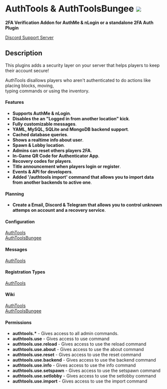 # AuthTools & AuthToolsBungee <img src="https://github.com/pavlyi1/AuthTools/raw/main/images/pluginLogo-32.png"></img>
**2FA Verification Addon for AuthMe & nLogin or a standalone 2FA Auth Plugin**

[Discord Support Server](https://go.pavlyi.eu/discord)

## Description

This plugins adds a security layer on your server that helps players to keep their account secure!<br>

AuthTools disallows players who aren't authenticated to do actions like placing blocks, moving,<br>
typing commands or using the inventory.      

#### Features
<ul>
  <li><strong>Supports AuthMe & nLogin</strong>.</li>
  <li><strong>Disables the an "Logged in from another location" kick</strong>.</li>
  <li><strong>Fully customizable messages</strong>.</li>
  <li><strong>YAML, MySQL, SQLite and MongoDB backend support</strong>.</li>
  <li><strong>Cached database queries</strong>.</li>
  <li><strong>Shows a realtime info about user</strong>.</li>
  <li><strong>Spawn & Lobby location</strong>.</li>
  <li><strong>Admins can reset others players 2FA</strong>.</li>
  <li><strong>In-Game QR Code for Authenticator App</strong>.</li>
  <li><strong>Recovery codes for players</strong>.</li>
  <li><strong>Title announcement when players login or register</strong>.</li>
  <li><strong>Events & API for developers</strong>.</li>
  <li><strong>Added '/authtools import' command that allows you to import data from another backends to active one</strong>.</li>
</ul>

#### Planning
<ul>
  <li><strong>Create a Email, Discord & Telegram that allows you to control unknown attemps on account and a recovery service</strong>.</li>
</ul>

#### Configuration
[AuthTools](https://github.com/pavlyi1/AuthTools/wiki/AuthTools-Configuration)<br>
[AuthToolsBungee](https://github.com/pavlyi1/AuthTools/wiki/AuthToolsBungee-Configuration)

#### Messages
[AuthTools](https://github.com/pavlyi1/AuthTools/wiki/AuthTools-Messages)

#### Registration Types
[AuthTools](https://github.com/pavlyi1/AuthTools/wiki/AuthTools-Registration)

#### Wiki
[AuthTools](https://github.com/pavlyi1/AuthTools/wiki/AuthTools-Home)<br>
[AuthToolsBungee](https://github.com/pavlyi1/AuthTools/wiki/AuthToolsBungee-Home)

#### Permissions
<ul>
  <li><strong>authtools.*</strong> - Gives access to all admin commands.</li>
  <li><strong>authtools.use</strong> - Gives access to use command</li>
  <li><strong>authtools.use.reload</strong> - Gives access to use the reload command</li>
  <li><strong>authtools.use.about</strong> - Gives access to use the about command</li>
  <li><strong>authtools.use.reset</strong> - Gives access to use the reset command</li>
  <li><strong>authtools.use.backend</strong> - Gives access to use the backend command</li>
  <li><strong>authtools.use.info</strong> - Gives access to use the info command</li>
  <li><strong>authtools.use.setspawn</strong> - Gives access to use the setspawn command</li>
  <li><strong>authtools.use.setlobby</strong> - Gives access to use the setlobby command</li>
  <li><strong>authtools.use.import</strong> - Gives access to use the import command</li>
</ul>

